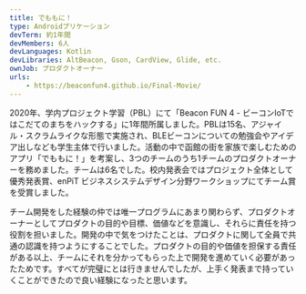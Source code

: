```yaml
---
title: でももに！
type: Androidプリケーション
devTerm: 約1年間
devMembers: 6人
devLanguages: Kotlin
devLibraries: AltBeacon, Gson, CardView, Glide, etc.
ownJob: プロダクトオーナー
urls:
    - https://beaconfun4.github.io/Final-Movie/
---
```


2020年、学内プロジェクト学習（PBL）にて「Beacon FUN 4 - ビーコンIoTではこだてのまちをハックする」に1年間所属しました。PBLは15名、アジャイル・スクラムライクな形態で実施され、BLEビーコンについての勉強会やアイデア出しなども学生主体で行いました。活動の中で函館の街を家族で楽しむためのアプリ「でももに！」を考案し、3つのチームのうち1チームのプロダクトオーナーを務めました。チームは6名でした。校内発表会ではプロジェクト全体として優秀発表賞、enPiT ビジネスシステムデザイン分野ワークショップにてチーム賞を受賞しました。

チーム開発をした経験の仲では唯一プログラムにあまり関わらず、プロダクトオーナーとしてプロダクトの目的や目標、価値などを意識し、それらに責任を持つ役割を担いました。開発の中で気をつけたことは、プロダクトに関して全員で共通の認識を持つようにすることでした。プロダクトの目的や価値を担保する責任がある以上、チームにそれを分かってもらった上で開発を進めていく必要があったためです。すべてが完璧にとは行きませんでしたが、上手く発表まで持っていくことができたので良い経験になったと思います。